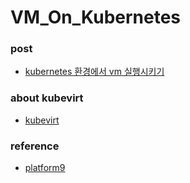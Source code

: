 # VM_On_Kubernetes

### post ###
- [kubernetes 환경에서 vm 실행시키기](https://chaaaaewoncode.tistory.com/85)


### about kubevirt ###
- [kubevirt](https://chaaaaewoncode.tistory.com/67)


### reference ###
- [platform9](https://github.com/platform9/kubevirt-docs)
